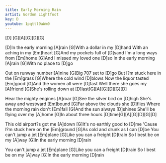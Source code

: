 ```yaml
---
title: Early Morning Rain
artist: Gordon Lightfoot
key: D
youtube: 1pqttl9aWm0
---
```


[D] [G][A][G][D][G]

[D]In the early morning [A]rain
[G]With a dollar in my [D]hand
With an aching in my [Em]heart
[G]And my pockets full of [D]sand
I'm a long ways from [Em]home
[G]And I missed my loved one [D]so
In the early morning [A]rain
[G]With no place to [D]go

Out on runway number [A]nine
[G]Big 707 set to [D]go
But I?m stuck here in the [Em]grass
[G]Where the cold wind [D]blows
Now the liquor tasted [Em]good
[G]And the women all were [D]fast
Well there she goes my [A]friend
[G]She's rolling down at [D]last[G][A][G][D][G][D]

Hear the mighty engines [A]roar
[G]See the silver bird on [D]high
She's away and westward [Em]bound
[G]Far above the clouds she [D]flies
Where the morning rain don't [Em]fall
[G]And the sun always [D]shines
She'll be flying over my [A]home
[G]In about three hours [D]time[G][A][G][D][G][D]

This old airport?s got me [A]down
[G]It's no earthly good to [D]me
'Cause I?m stuck here on the [Em]ground
[G]As cold and drunk as I can [D]be
You can't jump a jet [Em]plane
[G]Like you can a freight [D]train
So I best be on my [A]way
[G]In the early morning [D]rain

You can't jump a jet [Em]plane
[G]Like you can a freight [D]train
So I best be on my [A]way
[G]In the early morning [D]rain
